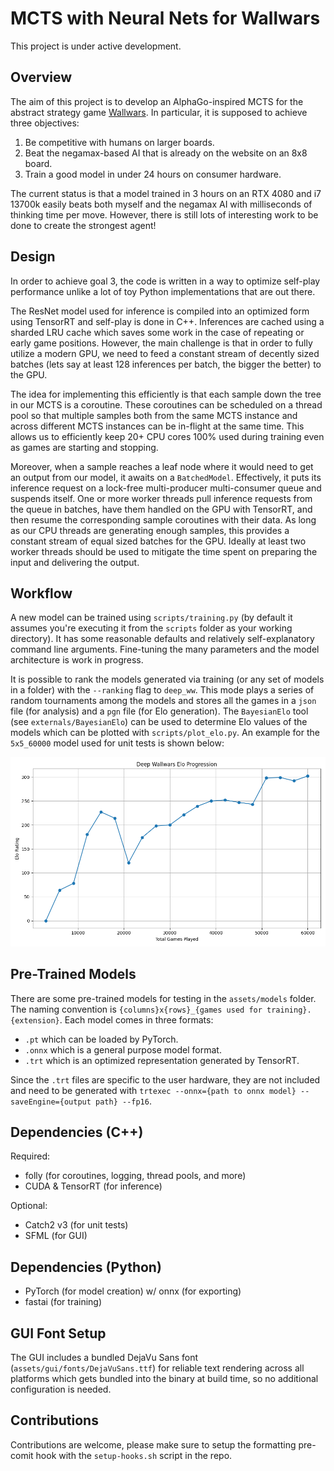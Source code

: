 # MCTS with Neural Nets for Wallwars

This project is under active development.

## Overview

The aim of this project is to develop an AlphaGo-inspired MCTS for the abstract strategy game
[Wallwars](https://www.wallwars.net).
In particular, it is supposed to achieve three objectives:

1. Be competitive with humans on larger boards.
2. Beat the negamax-based AI that is already on the website on an 8x8 board.
3. Train a good model in under 24 hours on consumer hardware.

The current status is that a model trained in 3 hours on an RTX 4080 and i7 13700k easily beats both
myself and the negamax AI with milliseconds of thinking time per move.
However, there is still lots of interesting work to be done to create the strongest agent!

## Design

In order to achieve goal 3, the code is written in a way to optimize self-play performance unlike a
lot of toy Python implementations that are out there.

The ResNet model used for inference is compiled into an optimized form using TensorRT and self-play
is done in C++.
Inferences are cached using a sharded LRU cache which saves some work in the case of repeating or
early game positions.
However, the main challenge is that in order to fully utilize a modern GPU, we need to feed a
constant stream of decently sized batches (lets say at least 128 inferences per batch, the bigger
the better) to the GPU.

The idea for implementing this efficiently is that each sample down the tree in our MCTS is a
coroutine.
These coroutines can be scheduled on a thread pool so that multiple samples both from the same MCTS
instance and across different MCTS instances can be in-flight at the same time.
This allows us to efficiently keep 20+ CPU cores 100% used during training even as games are
starting and stopping.

Moreover, when a sample reaches a leaf node where it would need to get an output from our model, it
awaits on a `BatchedModel`.
Effectively, it puts its inference request on a lock-free multi-producer multi-consumer queue and
suspends itself.
One or more worker threads pull inference requests from the queue in batches, have them handled on
the GPU with TensorRT, and then resume the corresponding sample coroutines with their data.
As long as our CPU threads are generating enough samples, this provides a constant stream of equal
sized batches for the GPU.
Ideally at least two worker threads should be used to mitigate the time spent on preparing the input
and delivering the output.

## Workflow

A new model can be trained using `scripts/training.py` (by default it assumes you're executing it
from the `scripts` folder as your working directory).
It has some reasonable defaults and relatively self-explanatory command line arguments.
Fine-tuning the many parameters and the model architecture is work in progress.

It is possible to rank the models generated via training (or any set of models in a folder) with
the `--ranking` flag to `deep_ww`. This mode plays a series of random tournaments among the models
and stores all the games in a `json` file (for analysis) and a `pgn` file (for Elo generation).
The `BayesianElo` tool (see `externals/BayesianElo`) can be used to determine Elo values of the
models which can be plotted with `scripts/plot_elo.py`. An example for the `5x5_60000` model used
for unit tests is shown below:

![Elo progression during training](assets/plots/elo_progression.png)

## Pre-Trained Models

There are some pre-trained models for testing in the `assets/models` folder. The naming convention
is `{columns}x{rows}_{games used for training}.{extension}`. Each model comes in three formats:

* `.pt` which can be loaded by PyTorch.
* `.onnx` which is a general purpose model format.
* `.trt` which is an optimized representation generated by TensorRT.

Since the `.trt` files are specific to the user hardware, they are not included and need to be
generated with `trtexec --onnx={path to onnx model} --saveEngine={output path} --fp16`.

## Dependencies (C++)

Required:
* folly (for coroutines, logging, thread pools, and more)
* CUDA & TensorRT (for inference)

Optional:
* Catch2 v3 (for unit tests)
* SFML (for GUI)

## Dependencies (Python)

* PyTorch (for model creation) w/ onnx (for exporting)
* fastai  (for training)

## GUI Font Setup

The GUI includes a bundled DejaVu Sans font (`assets/gui/fonts/DejaVuSans.ttf`) for reliable text
rendering across all platforms which gets bundled into the binary at build time, so no additional
configuration is needed.

## Contributions

Contributions are welcome, please make sure to setup the formatting pre-comit hook with the
`setup-hooks.sh` script in the repo.
